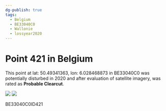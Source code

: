 ```yaml
---
dg-publish: true
tags:
  - Belgium
  - BE33040C0
  - Wallonie
  - lossyear2020
---
```


# Point 421 in Belgium

This point at lat: 50.49341363, lon: 6.028468873 in BE33040C0 was potentially disturbed in 2020 and after evaluation of satellite imagery, was rated as **Probable Clearcut**.

<div class='juxtapose' data-showcredits='false'>
<img src='https://baserow-backend-production20240528124524339000000001.s3.amazonaws.com/user_files/IVN09o943dRTZMqVkkP4SVWYLHlhpSr0_f2850ed2563a3236521a6ccf7d11e7065c078296d58c7e981a07c71d1b1c7380.png' data-label='September 2015' />
<img src='https://baserow-backend-production20240528124524339000000001.s3.amazonaws.com/user_files/JCACgK7gbRhENc9pUCulGvT50WYRbNhN_60fa79a4a1d8c739b13a26c06602763b9cd409ff135c66625db7c34b0146efa5.png' data-label='March 2020' />
</div>

BE33040C0ID421